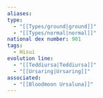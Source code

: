 ```yaml
---
aliases: 
type:
  - "[[Types/ground|ground]]"
  - "[[Types/normal|normal]]"
national dex number: 901
tags:
  - Hisui
evolution line:
  - "[[Teddiursa|Teddiursa]]"
  - "[[Ursaring|Ursaring]]"
associated:
  - "[[Bloodmoon Ursaluna]]"
---
```

